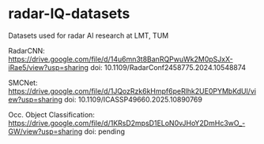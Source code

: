 # radar-IQ-datasets
Datasets used for radar AI research at LMT, TUM



RadarCNN: https://drive.google.com/file/d/14u6mn3t8BanRQPwuWk2M0pSJxX-iRae5/view?usp=sharing
doi: 10.1109/RadarConf2458775.2024.10548874


SMCNet: https://drive.google.com/file/d/1JQozRzk6kHmpf6peRlhk2UE0PYMbKdUl/view?usp=sharing
doi: 10.1109/ICASSP49660.2025.10890769


Occ. Object Classification: https://drive.google.com/file/d/1KRsD2mpsD1ELoN0vJHoY2DmHc3wO_-GW/view?usp=sharing
doi: pending
